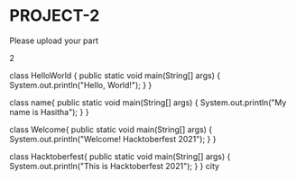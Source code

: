 # PROJECT-2
Please upload your part

2

class HelloWorld {
    public static void main(String[] args) {
        System.out.println("Hello, World!"); 
    }
}


class name{
     public static void main(String[] args) {
        System.out.println("My name is Hasitha"); 
   }
}

class Welcome{
     public static void main(String[] args) {
        System.out.println("Welcome! Hacktoberfest 2021"); 
   }
}

class Hacktoberfest{
     public static void main(String[] args) {
        System.out.println("This is Hacktoberfest 2021"); 
   }
}
city

